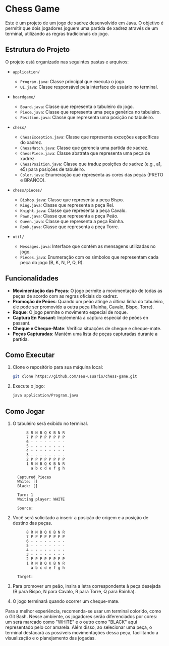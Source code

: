 # Chess Game

Este é um projeto de um jogo de xadrez desenvolvido em Java. O objetivo é permitir que dois jogadores joguem uma partida de xadrez através de um terminal, utilizando as regras tradicionais do jogo.

## Estrutura do Projeto

O projeto está organizado nas seguintes pastas e arquivos:

- `application/`
  - `Program.java`: Classe principal que executa o jogo.
  - `UI.java`: Classe responsável pela interface do usuário no terminal.

- `boardgame/`
  - `Board.java`: Classe que representa o tabuleiro do jogo.
  - `Piece.java`: Classe que representa uma peça genérica no tabuleiro.
  - `Position.java`: Classe que representa uma posição no tabuleiro.

- `chess/`
  - `ChessException.java`: Classe que representa exceções específicas do xadrez.
  - `ChessMatch.java`: Classe que gerencia uma partida de xadrez.
  - `ChessPiece.java`: Classe abstrata que representa uma peça de xadrez.
  - `ChessPosition.java`: Classe que traduz posições de xadrez (e.g., a1, e5) para posições de tabuleiro.
  - `Color.java`: Enumeração que representa as cores das peças (PRETO e BRANCO).

- `chess/pieces/`
  - `Bishop.java`: Classe que representa a peça Bispo.
  - `King.java`: Classe que representa a peça Rei.
  - `Knight.java`: Classe que representa a peça Cavalo.
  - `Pawn.java`: Classe que representa a peça Peão.
  - `Queen.java`: Classe que representa a peça Rainha.
  - `Rook.java`: Classe que representa a peça Torre.

- `util/`
  - `Messages.java`: Interface que contém as mensagens utilizadas no jogo.
  - `Pieces.java`: Enumeração com os simbolos que representam cada peça do jogo (B, K, N, P, Q, R).

## Funcionalidades

- **Movimentação das Peças**: O jogo permite a movimentação de todas as peças de acordo com as regras oficiais do xadrez.
- **Promoção de Peões**: Quando um peão atinge a última linha do tabuleiro, ele pode ser promovido a outra peça (Rainha, Cavalo, Bispo, Torre).
- **Roque**: O jogo permite o movimento especial de roque.
- **Captura En Passant**: Implementa a captura especial de peões en passant.
- **Cheque e Cheque-Mate**: Verifica situações de cheque e cheque-mate.
- **Peças Capturadas**: Mantém uma lista de peças capturadas durante a partida.

## Como Executar

1. Clone o repositório para sua máquina local:
   ```bash
   git clone https://github.com/seu-usuario/chess-game.git

2. Execute o jogo:
   ```bash
   java application/Program.java

## Como Jogar
1. O tabuleiro será exibido no terminal.

      ```
            8 R N B Q K B N R
            7 P P P P P P P P
            6 - - - - - - - -
            5 - - - - - - - -
            4 - - - - - - - -
            3 - - - - - - - -
            2 P P P P P P P P
            1 R N B Q K B N R
              a b c d e f g h

        Captured Pieces
        White: []
        Black: []
        
        Turn: 1
        Waiting player: WHITE
        
        Source:

      ```
   
3. Você será solicitado a inserir a posição de origem e a posição de destino das peças.

      ```
            8 R N B Q K B N R
            7 P P P P P P P P
            6 - - - - - - - -
            5 - - - - - - - -
            4 - - - - - - - -
            3 - - - - - - - -
            2 P P P P P P P P
            1 R N B Q K B N R
              a b c d e f g h

        Target:

      ```
   
5. Para promover um peão, insira a letra correspondente à peça desejada (B para Bispo, N para Cavalo, R para Torre, Q para Rainha).
6. O jogo terminará quando ocorrer um cheque-mate.

Para a melhor experiência, recomenda-se usar um terminal colorido, como o Git Bash. 
Nesse ambiente, os jogadores serão diferenciados por cores: um será marcado como "WHITE" e o outro como "BLACK" aqui representado pelo cor amarela. 
Além disso, ao selecionar uma peça, o terminal destacará as possíveis movimentações dessa peça, facilitando a visualização e o planejamento das jogadas.
